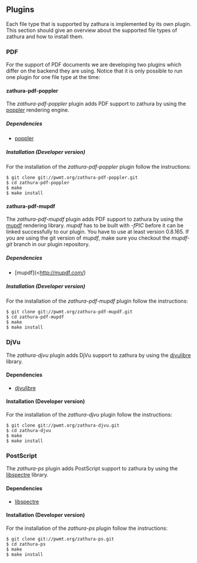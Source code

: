 ## Plugins
Each file type that is supported by zathura is implemented by its own plugin.
This section should give an overview about the supported file types of zathura
and how to install them.

### PDF
For the support of PDF documents we are developing two plugins which differ on
the backend they are using. Notice that it is only possible to run one plugin
for one file type at the time:

#### zathura-pdf-poppler
The *zathura-pdf-poppler* plugin adds PDF support to zathura by using the
[poppler](http://poppler.freedesktop.org) rendering engine.

##### Dependencies
* [poppler](http://poppler.freedesktop.org/)

##### Installation (Developer version)
For the installation of the *zathura-pdf-poppler* plugin follow the
instructions:

    $ git clone git://pwmt.org/zathura-pdf-poppler.git
    $ cd zathura-pdf-poppler
    $ make
    $ make install

#### zathura-pdf-mupdf
The *zathura-pdf-mupdf* plugin adds PDF support to zathura by using the
[mupdf](http://mupdf.com/) rendering library. *mupdf* has to be built with
*-fPIC* before it can be linked successfully to our plugin. You have to use at
least version 0.8.165. If you are using the git version of *mupdf*, make sure
you checkout the *mupdf-git* branch in our plugin repository.

##### Dependencies
* [mupdf](<http://mupdf.com/)

##### Installation (Developer version)
For the installation of the *zathura-pdf-mupdf* plugin follow the
instructions:

    $ git clone git://pwmt.org/zathura-pdf-mupdf.git
    $ cd zathura-pdf-mupdf
    $ make
    $ make install

### DjVu
The *zathura-djvu* plugin adds DjVu support to zathura by using the
[djvulibre](http://djvu.sourceforge.net/) library.

#### Dependencies
* [djvulibre](http://djvu.sourceforge.net)

#### Installation (Developer version)
For the installation of the *zathura-djvu* plugin follow the
instructions:

    $ git clone git://pwmt.org/zathura-djvu.git
    $ cd zathura-djvu
    $ make
    $ make install

### PostScript
The *zathura-ps* plugin adds PostScript support to zathura by using the
[libspectre](http://libspectre.freedesktop.org/) library.

#### Dependencies
* [libspectre](http://libspectre.freedesktop.org/)

#### Installation (Developer version) 
For the installation of the *zathura-ps* plugin follow the
instructions:

    $ git clone git://pwmt.org/zathura-ps.git
    $ cd zathura-ps
    $ make
    $ make install
